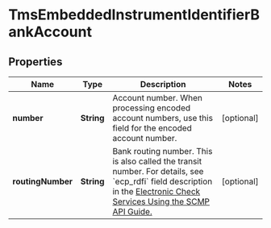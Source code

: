 
# TmsEmbeddedInstrumentIdentifierBankAccount

## Properties
Name | Type | Description | Notes
------------ | ------------- | ------------- | -------------
**number** | **String** | Account number.  When processing encoded account numbers, use this field for the encoded account number.  |  [optional]
**routingNumber** | **String** | Bank routing number. This is also called the transit number.  For details, see &#x60;ecp_rdfi&#x60; field description in the [Electronic Check Services Using the SCMP API Guide.](https://apps.cybersource.com/library/documentation/dev_guides/EChecks_SCMP_API/html/)  |  [optional]



